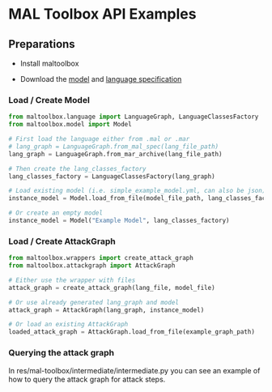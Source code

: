 # MAL Toolbox API Examples

## Preparations

- Install maltoolbox

- Download the [model](https://github.com/mal-lang/mal-toolbox-tutorial/blob/main/res/mal-toolbox/basics/simple_example_model.yml) and [language specification](https://github.com/mal-lang/mal-toolbox-tutorial/blob/main/res/mal-toolbox/common/org.mal-lang.coreLang-1.0.0.mar)

### Load / Create Model

```python
from maltoolbox.language import LanguageGraph, LanguageClassesFactory
from maltoolbox.model import Model

# First load the language either from .mal or .mar
# lang_graph = LanguageGraph.from_mal_spec(lang_file_path)
lang_graph = LanguageGraph.from_mar_archive(lang_file_path)

# Then create the lang_classes_factory
lang_classes_factory = LanguageClassesFactory(lang_graph)

# Load existing model (i.e. simple_example_model.yml, can also be json)
instance_model = Model.load_from_file(model_file_path, lang_classes_factory)

# Or create an empty model
instance_model = Model("Example Model", lang_classes_factory)
```

### Load / Create AttackGraph

```python
from maltoolbox.wrappers import create_attack_graph
from maltoolbox.attackgraph import AttackGraph

# Either use the wrapper with files
attack_graph = create_attack_graph(lang_file, model_file)

# Or use already generated lang_graph and model
attack_graph = AttackGraph(lang_graph, instance_model)

# Or load an existing AttackGraph
loaded_attack_graph = AttackGraph.load_from_file(example_graph_path)
```

### Querying the attack graph 

In res/mal-toolbox/intermediate/intermediate.py you can see an example of how to query the attack graph for attack steps.